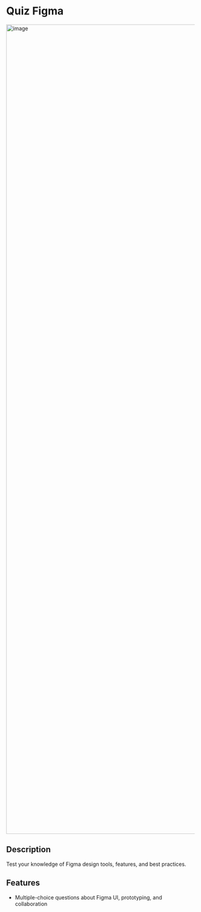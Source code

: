# Quiz Figma
<img width="3840" height="2160" alt="image" src="https://github.com/user-attachments/assets/0016a4f1-13c8-4e54-a5ac-156115289cfe" />

## Description
Test your knowledge of Figma design tools, features, and best practices.

## Features
- Multiple-choice questions about Figma UI, prototyping, and collaboration
